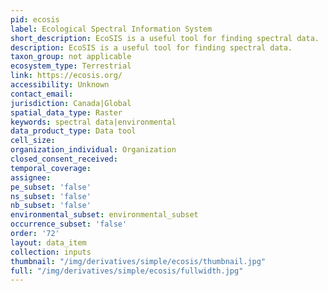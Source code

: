 ```yaml
---
pid: ecosis
label: Ecological Spectral Information System
short_description: EcoSIS is a useful tool for finding spectral data.
description: EcoSIS is a useful tool for finding spectral data.
taxon_group: not applicable
ecosystem_type: Terrestrial
link: https://ecosis.org/
accessibility: Unknown
contact_email: 
jurisdiction: Canada|Global
spatial_data_type: Raster
keywords: spectral data|environmental
data_product_type: Data tool
cell_size: 
organization_individual: Organization
closed_consent_received: 
temporal_coverage: 
assignee: 
pe_subset: 'false'
ns_subset: 'false'
nb_subset: 'false'
environmental_subset: environmental_subset
occurrence_subset: 'false'
order: '72'
layout: data_item
collection: inputs
thumbnail: "/img/derivatives/simple/ecosis/thumbnail.jpg"
full: "/img/derivatives/simple/ecosis/fullwidth.jpg"
---
```

